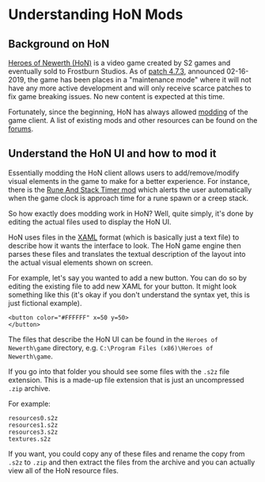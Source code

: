 # Understanding HoN Mods

## Background on HoN

[Heroes of Newerth (HoN)](https://www.heroesofnewerth.com/) is a video game created by S2 games and eventually sold to Frostburn Studios. As of [patch 4.7.3](https://forums.heroesofnewerth.com/showthread.php?611162-4-7-3-Reverts-amp-Mass-Long-term-Stability-Balance), announced 02-16-2019, the game has been places in a "maintenance mode" where it will not have any more active development and will only receive scarce patches to fix game breaking issues. No new content is expected at this time.

Fortunately, since the beginning, HoN has always allowed [modding](https://en.wikipedia.org/wiki/Modding) of the game client. A list of existing mods and other resources can be found on the [forums](https://forums.heroesofnewerth.com/forumdisplay.php?290-Bots-and-Modifications).

## Understand the HoN UI and how to mod it

Essentially modding the HoN client allows users to add/remove/modify visual elements in the game to make for a better experience. For instance, there is the [Rune And Stack Timer mod](https://github.com/mrhappyasthma/HoN-RuneAndStackTimer) which alerts the user automatically when the game clock is approach time for a rune spawn or a creep stack.

So how exactly does modding work in HoN? Well, quite simply, it's done by editing the actual files used to display the HoN UI.

HoN uses files in the [XAML](https://en.wikipedia.org/wiki/Extensible_Application_Markup_Language) format (which is basically just a text file) to describe how it wants the interface to look. The HoN game engine then parses these files and translates the textual description of the layout into the actual visual elements shown on screen.

For example, let's say you wanted to add a new button. You can do so by editing the existing file to add new XAML for your button. It might look something like this (it's okay if you don't understand the syntax yet, this is just fictional example).

```xaml
<button color="#FFFFFF" x=50 y=50>
</button>
```

The files that describe the HoN UI can be found in the `Heroes of Newerth\game` directory, e.g. `C:\Program Files (x86)\Heroes of Newerth\game`.

If you go into that folder you should see some files with the `.s2z` file extension. This is a made-up file extension that is just an uncompressed `.zip` archive.

For example:

```
resources0.s2z
resources1.s2z
resources3.s2z
textures.s2z
```

If you want, you could copy any of these files and rename the copy from `.s2z` to `.zip` and then  extract the files from the archive and you can actually view all of the HoN resource files.

